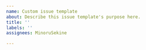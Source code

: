```yaml
---
name: Custom issue template
about: Describe this issue template's purpose here.
title: ''
labels: ''
assignees: MinoruSekine

---
```



